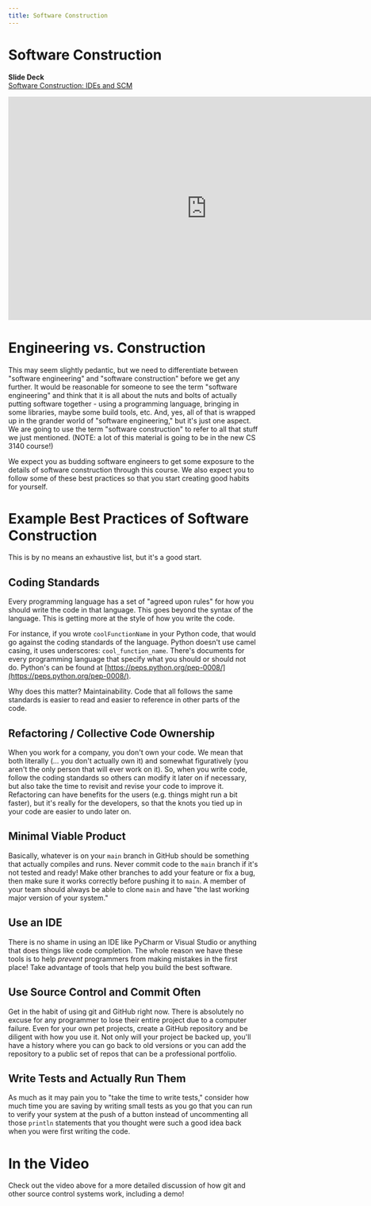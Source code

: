 ```yaml
---
title: Software Construction
---
```


# Software Construction

__Slide Deck__   
[Software Construction: IDEs and SCM](https://docs.google.com/presentation/d/1EmPO6DpLF4FrSBxlhn7yWRsWihS7p2mmLlOBW34CxW8/edit?usp=sharing)

<iframe width="800" height="450" src="https://www.youtube.com/embed/IVBtOLiXs0A" frameborder="0" allow="accelerometer; autoplay; encrypted-media; gyroscope; picture-in-picture" allowfullscreen></iframe>

# Engineering vs. Construction

This may seem slightly pedantic, but we need to differentiate between "software engineering" and "software construction" before we get any further.  It would be reasonable for someone to see the term "software engineering" and think that it is all about the nuts and bolts of actually putting software together - using a programming language, bringing in some libraries, maybe some build tools, etc.  And, yes, all of that is wrapped up in the grander world of "software engineering," but it's just one aspect.  We are going to use the term "software construction" to refer to all that stuff we just mentioned.  (NOTE: a lot of this material is going to be in the new CS 3140 course!)

We expect you as budding software engineers to get some exposure to the details of software construction through this course.  We also expect you to follow some of these best practices so that you start creating good habits for yourself.

# Example Best Practices of Software Construction

This is by no means an exhaustive list, but it's a good start.

## Coding Standards

Every programming language has a set of "agreed upon rules" for how you should write the code in that language.  This goes beyond the syntax of the language.  This is getting more at the style of how you write the code.

For instance, if you wrote ``coolFunctionName`` in your Python code, that would go against the coding standards of the language.  Python doesn't use camel casing, it uses underscores: ``cool_function_name``.  There's documents for every programming language that specify what you should or should not do.  Python's can be found at [https://peps.python.org/pep-0008/](https://peps.python.org/pep-0008/).

Why does this matter?  Maintainability.  Code that all follows the same standards is easier to read and easier to reference in other parts of the code.  

## Refactoring / Collective Code Ownership

When you work for a company, you don't own your code.  We mean that both literally (... you don't actually own it) and somewhat figuratively (you aren't the only person that will ever work on it).  So, when you write code, follow the coding standards so others can modify it later on if necessary, but also take the time to revisit and revise your code to improve it.  Refactoring can have benefits for the users (e.g. things might run a bit faster), but it's really for the developers, so that the knots you tied up in your code are easier to undo later on.

## Minimal Viable Product

Basically, whatever is on your ``main`` branch in GitHub should be something that actually compiles and runs.  Never commit code to the ``main`` branch if it's not tested and ready!  Make other branches to add your feature or fix a bug, then make sure it works correctly before pushing it to ``main``.  A member of your team should always be able to clone ``main`` and have "the last working major version of your system."

## Use an IDE

There is no shame in using an IDE like PyCharm or Visual Studio or anything that does things like code completion.  The whole reason we have these tools is to help _prevent_ programmers from making mistakes in the first place!  Take advantage of tools that help you build the best software.

## Use Source Control and Commit Often

Get in the habit of using git and GitHub right now.  There is absolutely no excuse for any programmer to lose their entire project due to a computer failure.  Even for your own pet projects, create a GitHub repository and be diligent with how you use it.  Not only will your project be backed up, you'll have a history where you can go back to old versions or you can add the repository to a public set of repos that can be a professional portfolio.  

## Write Tests and Actually Run Them

As much as it may pain you to "take the time to write tests," consider how much time you are saving by writing small tests as you go that you can run to verify your system at the push of a button instead of uncommenting all those ``println`` statements that you thought were such a good idea back when you were first writing the code.

# In the Video

Check out the video above for a more detailed discussion of how git and other source control systems work, including a demo!